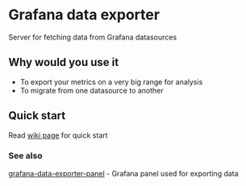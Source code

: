 # Grafana data exporter

Server for fetching data from Grafana datasources

## Why would you use it

* To export your metrics on a very big range for analysis
* To migrate from one datasource to another

## Quick start

Read [wiki page](https://github.com/CorpGlory/grafana-data-exporter/wiki) for quick start

### See also

[grafana-data-exporter-panel](https://github.com/CorpGlory/grafana-data-exporter-panel) - Grafana panel used for exporting data
